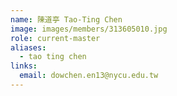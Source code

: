```yaml
---
name: 陳道亭 Tao-Ting Chen
image: images/members/313605010.jpg
role: current-master
aliases:
  - tao ting chen
links:
  email: dowchen.en13@nycu.edu.tw
---
```

